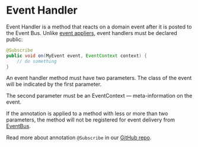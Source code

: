 # Event Handler

Event Handler is a method that reacts on a domain event after it is posted to the Event Bus. Unlike [event appliers](/java/aggregate.md), event handlers must be declared public:

``````java
@Subscribe
public void on(MyEvent event, EventContext context) {
    // do something
}
``````
An event handler method must have two parameters. The class of the event will be indicated by the first parameter.

The second parameter must be an EventContext — meta-information on the event. 

If the annotation is applied to a method with less or more than two parameters, the method will not be registered for event delivery from [EventBus](./event-bus.md).

Read more about annotation `@Subscribe` in our [GitHub repo](https://github.com/SpineEventEngine/core-java/blob/dc073660ee72af118f036fcb2768e511223908d7/server/src/main/java/org/spine3/server/Subscribe.java).